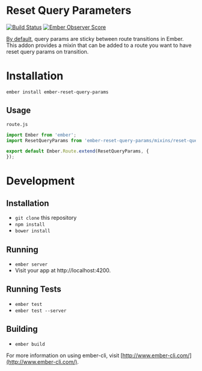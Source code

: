 # Reset Query Parameters

[![Build Status](https://travis-ci.org/Dhaulagiri/ember-reset-query-params.svg)](https://travis-ci.org/Dhaulagiri/ember-reset-query-params)
[![Ember Observer Score](http://emberobserver.com/badges/ember-reset-query-params.svg)](http://emberobserver.com/addons/ember-reset-query-params)

[By default](http://guides.emberjs.com/v1.13.0/routing/query-params/#toc_sticky-query-param-values), query params are sticky between route transitions in Ember.  This addon provides a mixin that can be added to a route you want to have reset query params on transition.

# Installation

`ember install ember-reset-query-params`

## Usage

`route.js`
```javascript
import Ember from 'ember';
import ResetQueryParams from 'ember-reset-query-params/mixins/reset-query-params';

export default Ember.Route.extend(ResetQueryParams, {
});

```

# Development

## Installation

* `git clone` this repository
* `npm install`
* `bower install`

## Running

* `ember server`
* Visit your app at http://localhost:4200.

## Running Tests

* `ember test`
* `ember test --server`

## Building

* `ember build`

For more information on using ember-cli, visit [http://www.ember-cli.com/](http://www.ember-cli.com/).
